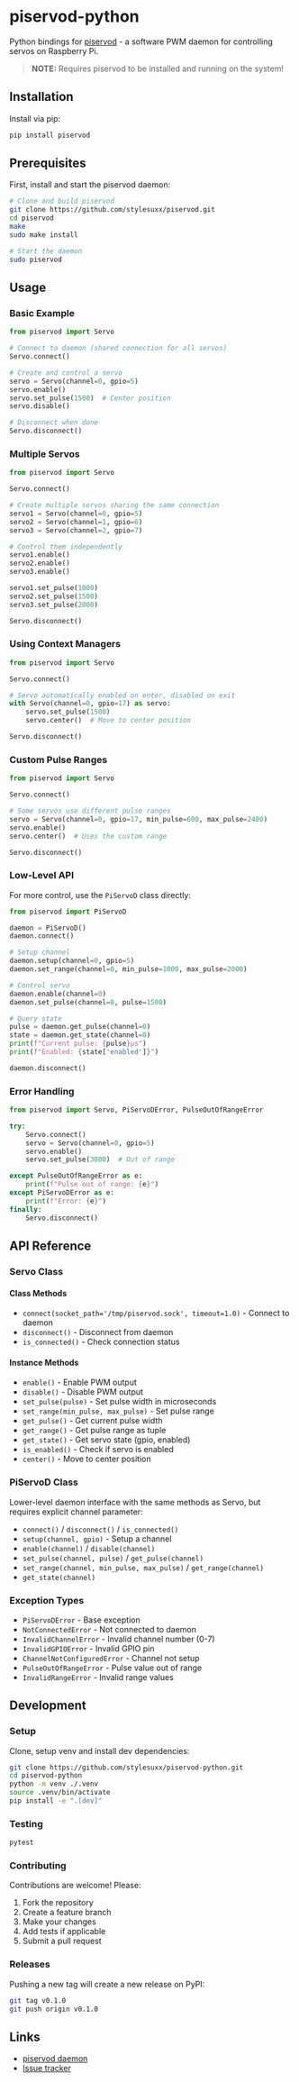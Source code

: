 # piservod-python

Python bindings for [piservod](https://github.com/stylesuxx/piservod) - a software PWM daemon for controlling servos on Raspberry Pi.

> **NOTE:** Requires piservod to be installed and running on the system!

## Installation

Install via pip:

```bash
pip install piservod
```

## Prerequisites

First, install and start the piservod daemon:

```bash
# Clone and build piservod
git clone https://github.com/stylesuxx/piservod.git
cd piservod
make
sudo make install

# Start the daemon
sudo piservod
```

## Usage

### Basic Example

```python
from piservod import Servo

# Connect to daemon (shared connection for all servos)
Servo.connect()

# Create and control a servo
servo = Servo(channel=0, gpio=5)
servo.enable()
servo.set_pulse(1500)  # Center position
servo.disable()

# Disconnect when done
Servo.disconnect()
```

### Multiple Servos

```python
from piservod import Servo

Servo.connect()

# Create multiple servos sharing the same connection
servo1 = Servo(channel=0, gpio=5)
servo2 = Servo(channel=1, gpio=6)
servo3 = Servo(channel=2, gpio=7)

# Control them independently
servo1.enable()
servo2.enable()
servo3.enable()

servo1.set_pulse(1000)
servo2.set_pulse(1500)
servo3.set_pulse(2000)

Servo.disconnect()
```

### Using Context Managers

```python
from piservod import Servo

Servo.connect()

# Servo automatically enabled on enter, disabled on exit
with Servo(channel=0, gpio=17) as servo:
    servo.set_pulse(1500)
    servo.center()  # Move to center position

Servo.disconnect()
```

### Custom Pulse Ranges

```python
from piservod import Servo

Servo.connect()

# Some servos use different pulse ranges
servo = Servo(channel=0, gpio=17, min_pulse=600, max_pulse=2400)
servo.enable()
servo.center()  # Uses the custom range

Servo.disconnect()
```

### Low-Level API

For more control, use the `PiServoD` class directly:

```python
from piservod import PiServoD

daemon = PiServoD()
daemon.connect()

# Setup channel
daemon.setup(channel=0, gpio=5)
daemon.set_range(channel=0, min_pulse=1000, max_pulse=2000)

# Control servo
daemon.enable(channel=0)
daemon.set_pulse(channel=0, pulse=1500)

# Query state
pulse = daemon.get_pulse(channel=0)
state = daemon.get_state(channel=0)
print(f"Current pulse: {pulse}μs")
print(f"Enabled: {state['enabled']}")

daemon.disconnect()
```

### Error Handling

```python
from piservod import Servo, PiServoDError, PulseOutOfRangeError

try:
    Servo.connect()
    servo = Servo(channel=0, gpio=5)
    servo.enable()
    servo.set_pulse(3000)  # Out of range

except PulseOutOfRangeError as e:
    print(f"Pulse out of range: {e}")
except PiServoDError as e:
    print(f"Error: {e}")
finally:
    Servo.disconnect()
```

## API Reference

### Servo Class

#### Class Methods
- `connect(socket_path='/tmp/piservod.sock', timeout=1.0)` - Connect to daemon
- `disconnect()` - Disconnect from daemon
- `is_connected()` - Check connection status

#### Instance Methods
- `enable()` - Enable PWM output
- `disable()` - Disable PWM output
- `set_pulse(pulse)` - Set pulse width in microseconds
- `set_range(min_pulse, max_pulse)` - Set pulse range
- `get_pulse()` - Get current pulse width
- `get_range()` - Get pulse range as tuple
- `get_state()` - Get servo state (gpio, enabled)
- `is_enabled()` - Check if servo is enabled
- `center()` - Move to center position

### PiServoD Class

Lower-level daemon interface with the same methods as Servo, but requires explicit channel parameter:

- `connect()` / `disconnect()` / `is_connected()`
- `setup(channel, gpio)` - Setup a channel
- `enable(channel)` / `disable(channel)`
- `set_pulse(channel, pulse)` / `get_pulse(channel)`
- `set_range(channel, min_pulse, max_pulse)` / `get_range(channel)`
- `get_state(channel)`

### Exception Types

- `PiServoDError` - Base exception
- `NotConnectedError` - Not connected to daemon
- `InvalidChannelError` - Invalid channel number (0-7)
- `InvalidGPIOError` - Invalid GPIO pin
- `ChannelNotConfiguredError` - Channel not setup
- `PulseOutOfRangeError` - Pulse value out of range
- `InvalidRangeError` - Invalid range values

## Development

### Setup
Clone, setup venv and install dev dependencies:

```bash
git clone https://github.com/stylesuxx/piservod-python.git
cd piservod-python
python -m venv ./.venv
source .venv/bin/activate
pip install -e ".[dev]"
```

### Testing

```bash
pytest
```

### Contributing

Contributions are welcome! Please:
1. Fork the repository
2. Create a feature branch
3. Make your changes
4. Add tests if applicable
5. Submit a pull request

### Releases

Pushing a new tag will create a new release on PyPI:

```bash
git tag v0.1.0
git push origin v0.1.0
```

## Links

- [piservod daemon](https://github.com/stylesuxx/piservod)
- [Issue tracker](https://github.com/stylesuxx/piservod-python/issues)
